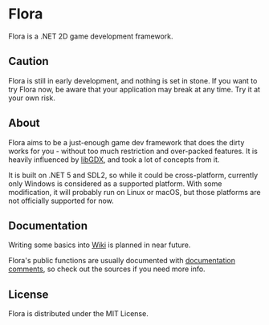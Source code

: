# Flora
Flora is a .NET 2D game development framework.

## Caution

Flora is still in early development, and nothing is set in stone. If you want to try Flora now, be aware that your application may break at any time. Try it at your own risk.

## About

Flora aims to be a just-enough game dev framework that does the dirty works for you - without too much restriction and over-packed features. It is heavily influenced by [libGDX](https://github.com/libgdx/libgdx/), and took a lot of concepts from it.

It is built on .NET 5 and SDL2, so while it could be cross-platform, currently only Windows is considered as a supported platform. With some modification, it will probably run on Linux or macOS, but those platforms are not officially supported for now.

## Documentation

Writing some basics into [Wiki](https://github.com/sinusinu/Flora/wiki) is planned in near future.

Flora's public functions are usually documented with [documentation comments](https://docs.microsoft.com/en-us/dotnet/csharp/language-reference/language-specification/documentation-comments), so check out the sources if you need more info.

## License

Flora is distributed under the MIT License.